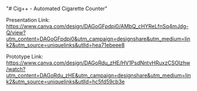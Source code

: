"# Cig++ - Automated Cigarette Counter" 

Presentation Link: https://www.canva.com/design/DAGoGFpdpi0/AMbQ_cHYReLfnSq4mJdg-Q/view?utm_content=DAGoGFpdpi0&utm_campaign=designshare&utm_medium=link2&utm_source=uniquelinks&utlId=hea71ebeee8

Prototype Link: https://www.canva.com/design/DAGoRdu_zHE/HV1PsdNntvHRuxzCSOIzhw/watch?utm_content=DAGoRdu_zHE&utm_campaign=designshare&utm_medium=link2&utm_source=uniquelinks&utlId=hc5fd59cb3e
